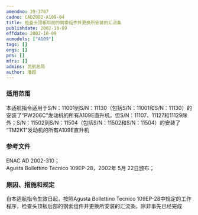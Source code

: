 ```yaml
---
amendno: 39-3787  
cadno: CAD2002-A109-04  
title: 检查头顶板后部的钢索组件并更换所安装的汇流条  
publishdate: 2002-10-09  
effdate: 2002-10-09  
acmodels: ["A109"]  
tags: []  
engs: []  
pns: []  
mfrs: []  
admins: 民航总局  
author: 潘超  
---
```

  
### 适用范围  
本适航指令适用于S/N：11001到S/N：11130（包括S/N：11001和S/N：11130）的安装了“PW206C”发动机的所有A109E直升机，但S/N：11107、11127和11129除外；S/N：11502到S/N：11504（包括S/N：11502和S/N：11504）的安装了 “TM2K1”发动机的所有A109E直升机  
  
<!--more-->  
### 参考文件  
ENAC AD 2002-310；  
    Agusta Bollettino Tecnico 109EP-28，2002年 5月 22日颁布；  
  
### 原因、措施和规定  
自本适航指令生效日起，按照Agusta Bollettino Tecnico 109EP-28中规定的工作程序，检查头顶板后部的钢索组件并更换所安装的汇流条。除非事先已经完成  
